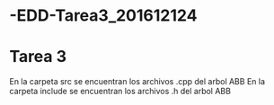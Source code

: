 # -EDD-Tarea3_201612124
# Tarea 3
 En la carpeta src se encuentran los archivos .cpp del arbol ABB
 En la carpeta include se encuentran los archivos .h del arbol ABB
